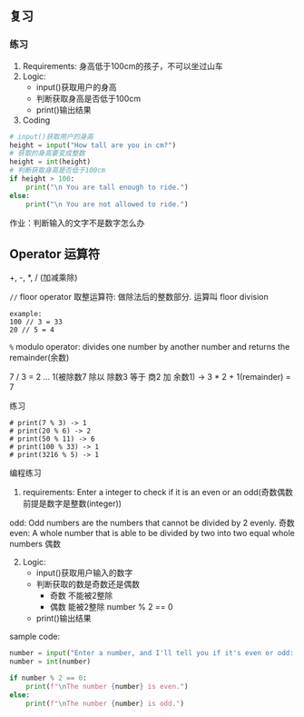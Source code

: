 ## 复习

### 练习
1. Requirements: 身高低于100cm的孩子，不可以坐过山车
2. Logic:
   * input()获取用户的身高
   * 判断获取身高是否低于100cm
   * print()输出结果
3. Coding

```python
# input()获取用户的身高
height = input("How tall are you in cm?")
# 获取的身高要变成整数
height = int(height)
# 判断获取身高是否低于100cm
if height > 100:
    print("\n You are tall enough to ride.")
else:
    print("\n You are not allowed to ride.")
```

作业：判断输入的文字不是数字怎么办

## Operator 运算符

+, -, *, / (加减乘除)

`//` floor operator 取整运算符: 做除法后的整数部分. 运算叫 floor division
```
example:
100 // 3 = 33 
20 // 5 = 4
```

`%` modulo operator: divides one number by another number and returns the remainder(余数)

7 / 3 = 2 ... 1(被除数7 除以 除数3 等于 商2 加 余数1) -> 3 * 2 + 1(remainder) = 7

练习
```
# print(7 % 3) -> 1
# print(20 % 6) -> 2
# print(50 % 11) -> 6
# print(100 % 33) -> 1
# print(3216 % 5) -> 1
```

编程练习
1. requirements: Enter a integer to check if it is an even or an odd(奇数偶数前提是数字是整数(integer))

odd: Odd numbers are the numbers that cannot be divided by 2 evenly. 奇数
even: A whole number that is able to be divided by two into two equal whole numbers 偶数

2. Logic:
   * input()获取用户输入的数字
   * 判断获取的数是奇数还是偶数
     * 奇数 不能被2整除
     * 偶数 能被2整除 number % 2 == 0
   * print()输出结果

sample code:
```py
number = input("Enter a number, and I'll tell you if it's even or odd: ")
number = int(number)

if number % 2 == 0:
    print(f"\nThe number {number} is even.")
else:
    print(f"\nThe number {number} is odd.")
```
